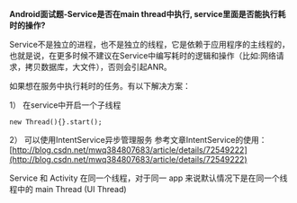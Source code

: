 **Android面试题-Service是否在main thread中执行, service里面是否能执行耗时的操作?**

Service不是独立的进程，也不是独立的线程，它是依赖于应用程序的主线程的，也就是说，在更多时候不建议在Service中编写耗时的逻辑和操作（比如:网络请求，拷贝数据库，大文件），否则会引起ANR。

如果想在服务中执行耗时的任务。有以下解决方案：

1） 在service中开启一个子线程

```
new Thread(){}.start();
```

2） 可以使用IntentService异步管理服务
参考文章IntentService的使用：
[http://blog.csdn.net/mwq384807683/article/details/72549222](http://blog.csdn.net/mwq384807683/article/details/72549222)

Service 和 Activity 在同一个线程，对于同一 app 来说默认情况下是在同一个线程中的 main Thread (UI Thread)
